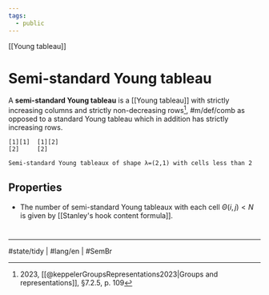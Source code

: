 ```yaml
---
tags:
  - public
---
```

[[Young tableau]]
# Semi-standard Young tableau

A **semi-standard Young tableau** is a [[Young tableau]] with strictly increasing columns and strictly non-decreasing rows[^kep], #m/def/comb 
as opposed to a standard Young tableau which in addition has strictly increasing rows.

```
[1][1]  [1][2]
[2]     [2]

Semi-standard Young tableaux of shape λ=(2,1) with cells less than 2
```

[^kep]: 2023, [[@keppelerGroupsRepresentations2023|Groups and representations]], §7.2.5, p. 109

## Properties

- The number of semi-standard Young tableaux with each cell $\Theta(i,j) < N$ is given by [[Stanley's hook content formula]].


#
---
#state/tidy | #lang/en | #SemBr
